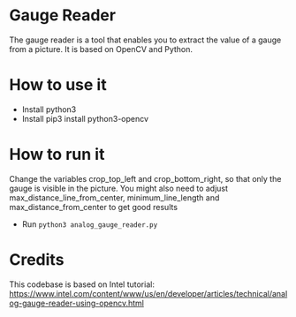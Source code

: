 # Gauge Reader
The gauge reader is a tool that enables you to extract the value of a gauge from a picture. It is based on OpenCV and Python.


# How to use it
* Install python3
* Install pip3 install python3-opencv


# How to run it
Change the variables crop_top_left and crop_bottom_right, so that only the gauge is visible in the picture.
You might also need to adjust max_distance_line_from_center, minimum_line_length and max_distance_from_center to get good results
* Run `python3 analog_gauge_reader.py`

# Credits
This codebase is based on Intel tutorial: https://www.intel.com/content/www/us/en/developer/articles/technical/analog-gauge-reader-using-opencv.html